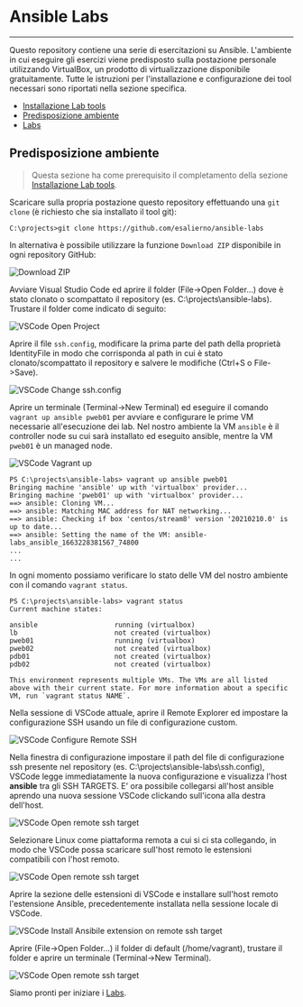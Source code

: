 # Ansible Labs
---

Questo repository contiene una serie di esercitazioni su Ansible.
L'ambiente in cui eseguire gli esercizi viene predisposto sulla postazione personale utilizzando VirtualBox, un prodotto di virtualizzazione disponibile gratuitamente. Tutte le istruzioni per l'installazione e configurazione dei tool necessari sono riportati nella sezione specifica.

* [Installazione Lab tools](setup/README.md)
* [Predisposizione ambiente ](#predisposizione-ambiente)
* [Labs](labs/README.md)

## Predisposizione ambiente
>Questa sezione ha come prerequisito il completamento della sezione [Installazione Lab tools](setup/README.md).

Scaricare sulla propria postazione questo repository effettuando una `git clone` (è richiesto che sia installato il tool git):

```
C:\projects>git clone https://github.com/esalierno/ansible-labs
```
In alternativa è possibile utilizzare la funzione `Download ZIP` disponibile in ogni repository GitHub:

![Download ZIP](/images/github-download-zip.png)

Avviare Visual Studio Code ed aprire il folder (File->Open Folder...) dove è stato clonato o scompattato il repository (es. C:\projects\ansible-labs). Trustare il folder come indicato di seguito:

![VSCode Open Project](/images/vscode-prj-1.png)

Aprire il file `ssh.config`, modificare la prima parte del path della proprietà IdentityFile in modo che corrisponda al path in cui è stato clonato/scompattato il repository e salvere le modifiche (Ctrl+S o File->Save).

![VSCode Change ssh.config](/images/vscode-prj-2.png)

Aprire un terminale (Terminal->New Terminal) ed eseguire il comando `vagrant up ansible pweb01` per avviare e configurare le prime VM necessarie all'esecuzione dei lab. Nel nostro ambiente la VM `ansible` è il controller node su cui sarà installato ed eseguito ansible, mentre la VM `pweb01` è un managed node.

![VSCode Vagrant up](/images/vscode-prj-3.png)

```
PS C:\projects\ansible-labs> vagrant up ansible pweb01
Bringing machine 'ansible' up with 'virtualbox' provider...
Bringing machine 'pweb01' up with 'virtualbox' provider...
==> ansible: Cloning VM...
==> ansible: Matching MAC address for NAT networking...
==> ansible: Checking if box 'centos/stream8' version '20210210.0' is up to date...
==> ansible: Setting the name of the VM: ansible-labs_ansible_1663228381567_74800
...
...
```

In ogni momento possiamo verificare lo stato delle VM del nostro ambiente con il comando `vagrant status`.

```
PS C:\projects\ansible-labs> vagrant status
Current machine states:

ansible                   running (virtualbox)
lb                        not created (virtualbox)
pweb01                    running (virtualbox)
pweb02                    not created (virtualbox)
pdb01                     not created (virtualbox)
pdb02                     not created (virtualbox)

This environment represents multiple VMs. The VMs are all listed
above with their current state. For more information about a specific
VM, run `vagrant status NAME`.
```

Nella sessione di VSCode attuale, aprire il Remote Explorer ed impostare la configurazione SSH usando un file di configurazione custom.

![VSCode Configure Remote SSH](/images/vscode-prj-4.png)

Nella finestra di configurazione impostare il path del file di configurazione ssh presente nel repository (es. C:\projects\ansible-labs\ssh.config), VSCode legge immediatamente la nuova configurazione e visualizza l'host **ansible** tra gli SSH TARGETS. E' ora possibile collegarsi all'host ansible aprendo una nuova sessione VSCode clickando sull'icona alla destra dell'host. 

![VSCode Open remote ssh target](/images/vscode-prj-5.png)

Selezionare Linux come piattaforma remota a cui si ci sta collegando, in modo che VSCode possa scaricare sull'host remoto le estensioni compatibili con l'host remoto.

![VSCode Open remote ssh target](/images/vscode-prj-6.png)

Aprire la sezione delle estensioni di VSCode e installare sull'host remoto l'estensione Ansible, precedentemente installata nella sessione locale di VSCode.

![VSCode Install Ansibile extension on remote ssh target](/images/vscode-prj-7.png)

Aprire (File->Open Folder...) il folder di default (/home/vagrant), trustare il folder e aprire un terminale (Terminal->New Terminal).

![VSCode Open remote ssh target](/images/vscode-prj-8.png)


Siamo pronti per iniziare i [Labs](labs/README.md).